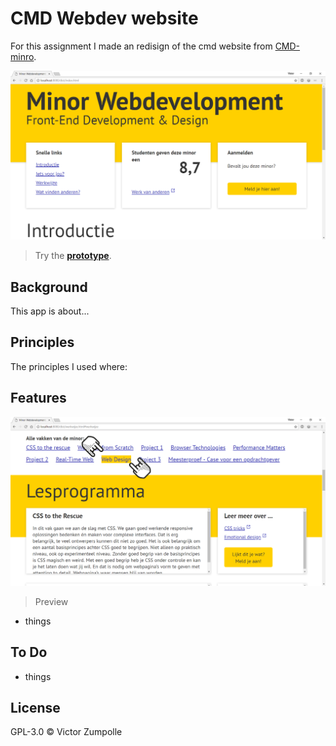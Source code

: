 # CMD Webdev website

For this assignment I made an redisign of the cmd website from [CMD-minro](https://cmda.github.io/minor-everything-web/).

![Preview](dist/images/preview.png)
> Try the
> [**prototype**](https://velomovies.github.io/web-design/opdracht2/dist/).

## Background

This app is about...

## Principles
The principles I used where:

## Features

![Preview 2](dist/images/preview2.png)
> Preview

- things

## To Do

- things

## License

GPL-3.0 © Victor Zumpolle
